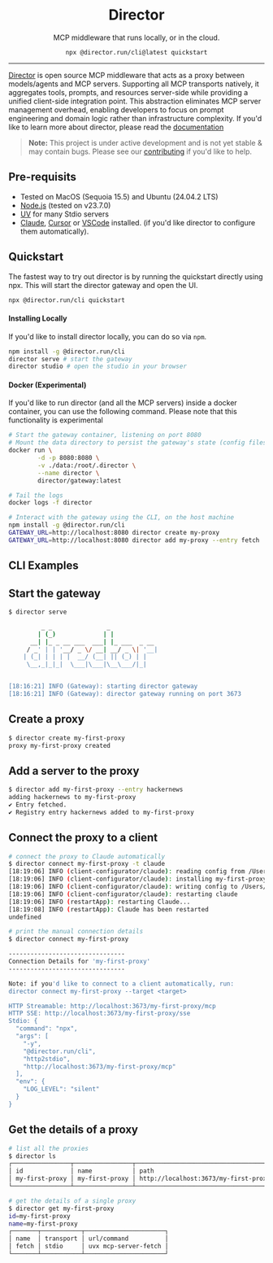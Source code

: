 <h1 align="center">Director</h1>
<p align="center">MCP middleware that runs locally, or in the cloud.</p>

<p align="center"><code>npx @director.run/cli@latest quickstart</code></p>

---

[Director](https://director.run) is open source MCP middleware that acts as a proxy between models/agents and MCP servers. Supporting all MCP transports natively, it aggregates tools, prompts, and resources server-side while providing a unified client-side integration point. This abstraction eliminates MCP server management overhead, enabling developers to focus on prompt engineering and domain logic rather than infrastructure complexity. If you'd like to learn more about director, please read the [documentation](https://docs.director.run)

> **Note:** This project is under active development and is not yet stable & may contain bugs. Please see our [contributing](https://docs.director.run/project/contributing) if you'd like to help.

## Pre-requisits

- Tested on MacOS (Sequoia 15.5) and Ubuntu (24.04.2 LTS)
- [Node.js](https://nodejs.org/en/download) (tested on v23.7.0) 
- [UV](https://docs.astral.sh/uv/getting-started/installation/) for many Stdio servers
- [Claude](https://claude.ai/download), [Cursor](https://www.cursor.com/downloads) or [VSCode](https://code.visualstudio.com/download) installed. (if you'd like director to configure them automatically).


## Quickstart

The fastest way to try out director is by running the quickstart directly using npx. This will start the director gateway and open the UI.

```bash
npx @director.run/cli quickstart
```

#### Installing Locally

If you'd like to install director locally, you can do so via `npm`.

```bash
npm install -g @director.run/cli
director serve # start the gateway
director studio # open the studio in your browser
```

#### Docker (Experimental)

If you'd like to run director (and all the MCP servers) inside a docker container, you can use the following command. Please note that this functionality is experimental

```bash
# Start the gateway container, listening on port 8080
# Mount the data directory to persist the gateway's state (config files, etc)
docker run \
        -d -p 8080:8080 \
        -v ./data:/root/.director \
        --name director \
        director/gateway:latest

# Tail the logs
docker logs -f director

# Interact with the gateway using the CLI, on the host machine
npm install -g @director.run/cli
GATEWAY_URL=http://localhost:8080 director create my-proxy
GATEWAY_URL=http://localhost:8080 director add my-proxy --entry fetch
```

## CLI Examples



## Start the gateway

```bash
$ director serve

         _ _               _
        | (_)             | |
      __| |_ _ __ ___  ___| |_ ___  _ __
     / _' | | '__/ _ \/ __| __/ _ \| '__|
    | (_| | | | |  __/ (__| || (_) | |
     \__,_|_|_|  \___|\___|\__\___/|_|


[18:16:21] INFO (Gateway): starting director gateway
[18:16:21] INFO (Gateway): director gateway running on port 3673
```

## Create a proxy
```bash
$ director create my-first-proxy 
proxy my-first-proxy created
```

## Add a server to the proxy
```bash
$ director add my-first-proxy --entry hackernews
adding hackernews to my-first-proxy
✔ Entry fetched.
✔ Registry entry hackernews added to my-first-proxy
```

## Connect the proxy to a client
```bash
# connect the proxy to Claude automatically
$ director connect my-first-proxy -t claude 
[18:19:06] INFO (client-configurator/claude): reading config from /Users/barnaby/Library/Application Support/Claude/claude_desktop_config.json
[18:19:06] INFO (client-configurator/claude): installing my-first-proxy
[18:19:06] INFO (client-configurator/claude): writing config to /Users/barnaby/Library/Application Support/Claude/claude_desktop_config.json
[18:19:06] INFO (client-configurator/claude): restarting claude
[18:19:06] INFO (restartApp): restarting Claude...
[18:19:08] INFO (restartApp): Claude has been restarted
undefined

# print the manual connection details
$ director connect my-first-proxy 

--------------------------------
Connection Details for 'my-first-proxy'
--------------------------------

Note: if you'd like to connect to a client automatically, run:
director connect my-first-proxy --target <target>

HTTP Streamable: http://localhost:3673/my-first-proxy/mcp
HTTP SSE: http://localhost:3673/my-first-proxy/sse
Stdio: {
  "command": "npx",
  "args": [
    "-y",
    "@director.run/cli",
    "http2stdio",
    "http://localhost:3673/my-first-proxy/mcp"
  ],
  "env": {
    "LOG_LEVEL": "silent"
  }
}
```

## Get the details of a proxy
```bash
# list all the proxies
$ director ls
┌────────────────┬────────────────┬──────────────────────────────────────────┐
│ id             │ name           │ path                                     │
│ my-first-proxy │ my-first-proxy │ http://localhost:3673/my-first-proxy/mcp │
└────────────────┴────────────────┴──────────────────────────────────────────┘

# get the details of a single proxy
$ director get my-first-proxy 
id=my-first-proxy
name=my-first-proxy
┌───────┬───────────┬──────────────────────┐
│ name  │ transport │ url/command          │
│ fetch │ stdio     │ uvx mcp-server-fetch │
└───────┴───────────┴──────────────────────┘
```